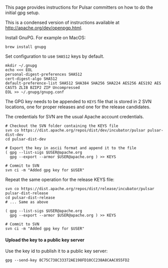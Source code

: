 
This page provides instructions for Pulsar committers on how to do
the initial gpg setup.

This is a condensed version of instructions available at
http://apache.org/dev/openpgp.html.


Install GnuPG. For example on MacOS:

```shell
brew install gnupg
```

Set configuration to use `SHA512` keys by default.

```shell
mkdir ~/.gnupg
echo <<< EOL
personal-digest-preferences SHA512
cert-digest-algo SHA512
default-preference-list SHA512 SHA384 SHA256 SHA224 AES256 AES192 AES CAST5 ZLIB BZIP2 ZIP Uncompressed
EOL >> ~/.gnupg/gnupg.conf
```

The GPG key needs to be appended to `KEYS` file that is stored in 2 SVN locations,
one for proper releases and one for the release candidates.

The credentials for SVN are the usual Apache account credentials.

```shell
# Checkout the SVN folder containing the KEYS file
svn co https://dist.apache.org/repos/dist/dev/incubator/pulsar pulsar-dist-dev
cd pulsar-dist-dev

# Export the key in ascii format and append it to the file
( gpg --list-sigs $USER@apache.org
  gpg --export --armor $USER@apache.org ) >> KEYS

# Commit to SVN
svn ci -m "Added gpg key for $USER"
```

Repeat the same operation for the release KEYS file:

```shell
svn co https://dist.apache.org/repos/dist/release/incubator/pulsar pulsar-dist-release
cd pulsar-dist-release
# ... Same as above

( gpg --list-sigs $USER@apache.org
  gpg --export --armor $USER@apache.org ) >> KEYS

# Commit to SVN
svn ci -m "Added gpg key for $USER"
```

#### Upload the key to a public key server

Use the key id to publish it to a public key server:
```shell
gpg --send-key 8C75C738C33372AE198FD10CC238A8CAAC055FD2
```